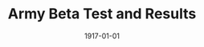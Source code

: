 --- 
title: Army Beta Test and Results 
featured: army-test.jpg
featuredAlt: Illustrations for a Binet Simon IQ test
layout: "tc-single"
hasContentInGallery: true
date: 1917-01-01
--- 